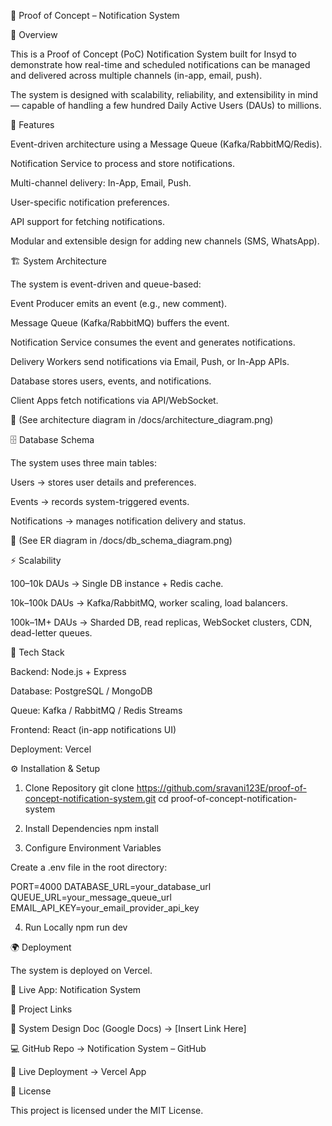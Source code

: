  📢 Proof of Concept – Notification System

📌 Overview

This is a Proof of Concept (PoC) Notification System built for Insyd to demonstrate how real-time and scheduled notifications can be managed and delivered across multiple channels (in-app, email, push).

The system is designed with scalability, reliability, and extensibility in mind — capable of handling a few hundred Daily Active Users (DAUs) to millions.

🚀 Features

Event-driven architecture using a Message Queue (Kafka/RabbitMQ/Redis).

Notification Service to process and store notifications.

Multi-channel delivery: In-App, Email, Push.

User-specific notification preferences.

API support for fetching notifications.

Modular and extensible design for adding new channels (SMS, WhatsApp).

🏗️ System Architecture

The system is event-driven and queue-based:

Event Producer emits an event (e.g., new comment).

Message Queue (Kafka/RabbitMQ) buffers the event.

Notification Service consumes the event and generates notifications.

Delivery Workers send notifications via Email, Push, or In-App APIs.

Database stores users, events, and notifications.

Client Apps fetch notifications via API/WebSocket.

📌 (See architecture diagram in /docs/architecture_diagram.png)

🗄️ Database Schema

The system uses three main tables:

Users → stores user details and preferences.

Events → records system-triggered events.

Notifications → manages notification delivery and status.

📌 (See ER diagram in /docs/db_schema_diagram.png)

⚡ Scalability

100–10k DAUs → Single DB instance + Redis cache.

10k–100k DAUs → Kafka/RabbitMQ, worker scaling, load balancers.

100k–1M+ DAUs → Sharded DB, read replicas, WebSocket clusters, CDN, dead-letter queues.

🔧 Tech Stack

Backend: Node.js + Express

Database: PostgreSQL / MongoDB

Queue: Kafka / RabbitMQ / Redis Streams

Frontend: React (in-app notifications UI)

Deployment: Vercel

⚙️ Installation & Setup
1. Clone Repository
git clone https://github.com/sravani123E/proof-of-concept-notification-system.git
cd proof-of-concept-notification-system

2. Install Dependencies
npm install

3. Configure Environment Variables

Create a .env file in the root directory:

PORT=4000
DATABASE_URL=your_database_url
QUEUE_URL=your_message_queue_url
EMAIL_API_KEY=your_email_provider_api_key

4. Run Locally
npm run dev

🌍 Deployment

The system is deployed on Vercel.

🔗 Live App: Notification System

📂 Project Links

📘 System Design Doc (Google Docs) → [Insert Link Here]

💻 GitHub Repo → Notification System – GitHub

🚀 Live Deployment → Vercel App

📝 License

This project is licensed under the MIT License.
